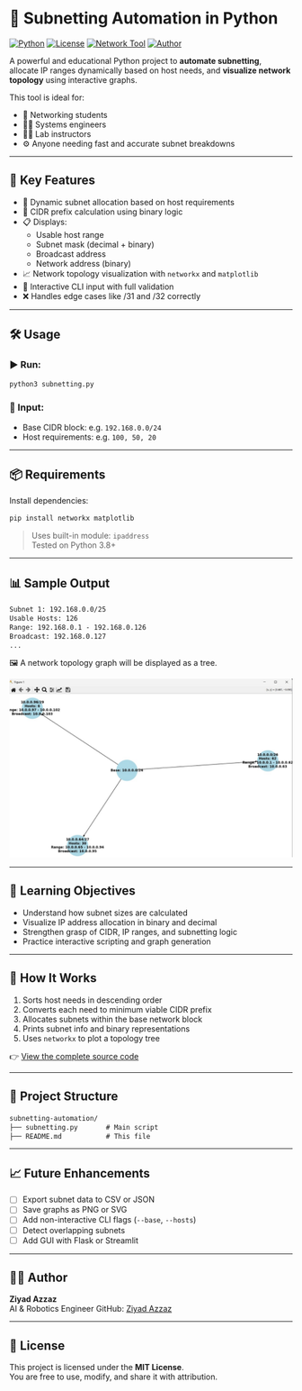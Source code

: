 # 🧮 Subnetting Automation in Python

[![Python](https://img.shields.io/badge/python-3.8%2B-blue)](https://www.python.org/)
[![License](https://img.shields.io/badge/license-MIT-green.svg)](LICENSE)
[![Network Tool](https://img.shields.io/badge/category-Networking-lightgrey)](https://en.wikipedia.org/wiki/Subnetwork)
[![Author](https://img.shields.io/badge/author-ZiyadAzzaz-blueviolet)](https://github.com/ZiyadAzzaz)

A powerful and educational Python project to **automate subnetting**, allocate IP ranges dynamically based on host needs, and **visualize network topology** using interactive graphs.

This tool is ideal for:
- 📘 Networking students  
- 🧑‍💻 Systems engineers  
- 👨‍🏫 Lab instructors  
- ⚙️ Anyone needing fast and accurate subnet breakdowns  

---

## 🚀 Key Features

- 🔢 Dynamic subnet allocation based on host requirements  
- 🧮 CIDR prefix calculation using binary logic  
- 📋 Displays:
  - Usable host range  
  - Subnet mask (decimal + binary)  
  - Broadcast address  
  - Network address (binary)  
- 📈 Network topology visualization with `networkx` and `matplotlib`  
- 💬 Interactive CLI input with full validation  
- ❌ Handles edge cases like /31 and /32 correctly  

---

## 🛠️ Usage

### ▶️ Run:
```bash
python3 subnetting.py
```

### 👤 Input:
- Base CIDR block: e.g. `192.168.0.0/24`  
- Host requirements: e.g. `100, 50, 20`

---

## 📦 Requirements

Install dependencies:
```bash
pip install networkx matplotlib
```

> Uses built-in module: `ipaddress`  
> Tested on Python 3.8+

---

## 📊 Sample Output

```
Subnet 1: 192.168.0.0/25
Usable Hosts: 126
Range: 192.168.0.1 - 192.168.0.126
Broadcast: 192.168.0.127
...
```

🖼️ A network topology graph will be displayed as a tree.

![ex-1](./ex-1.jpg)


---

## 🧠 Learning Objectives

- Understand how subnet sizes are calculated  
- Visualize IP address allocation in binary and decimal  
- Strengthen grasp of CIDR, IP ranges, and subnetting logic  
- Practice interactive scripting and graph generation

---

## 🧪 How It Works

1. Sorts host needs in descending order  
2. Converts each need to minimum viable CIDR prefix  
3. Allocates subnets within the base network block  
4. Prints subnet info and binary representations  
5. Uses `networkx` to plot a topology tree

👉 [View the complete source code](https://github.com/ZiyadAzzaz/subnetting-automation/blob/main/subnetting-automation.py)

---

## 📁 Project Structure

```
subnetting-automation/
├── subnetting.py       # Main script
├── README.md           # This file
```

---

## 📈 Future Enhancements

- [ ] Export subnet data to CSV or JSON  
- [ ] Save graphs as PNG or SVG  
- [ ] Add non-interactive CLI flags (`--base`, `--hosts`)  
- [ ] Detect overlapping subnets  
- [ ] Add GUI with Flask or Streamlit

---

## 👨‍💻 Author

**Ziyad Azzaz**  
AI & Robotics Engineer
GitHub: [Ziyad Azzaz](https://github.com/ZiyadAzzaz)

---

## 📜 License

This project is licensed under the **MIT License**.  
You are free to use, modify, and share it with attribution.
